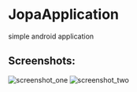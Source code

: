 # JopaApplication
simple android application
## Screenshots:
![screenshot_one](/screenshot/screenshot_one.jpg?raw=true "")
![screenshot_two](/screenshot/screenshot_two.jpg?raw=true "")